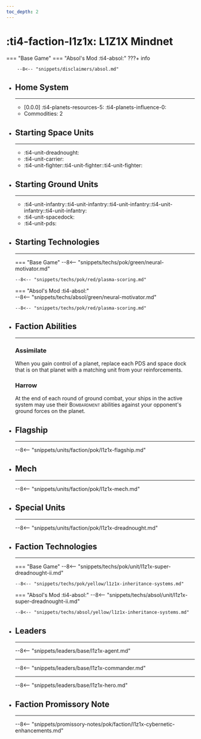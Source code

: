 ```yaml
---
toc_depth: 2
---
```


# :ti4-faction-l1z1x: L1Z1X Mindnet
=== "Base Game"
=== "Absol's Mod :ti4-absol:" 
    ???+ info

        --8<-- "snippets/disclaimers/absol.md"

<div class="grid cards" markdown>

-   ## __Home System__

    ---

    * \[0.0.0\] :ti4-planets-resources-5: :ti4-planets-influence-0:
    * Commodities: 2

</div>

<div class="grid cards" markdown>

-   ## __Starting Space Units__

    ---

    * :ti4-unit-dreadnought:
    * :ti4-unit-carrier:
    * :ti4-unit-fighter::ti4-unit-fighter::ti4-unit-fighter:

-   ## __Starting Ground Units__

    ---

    * :ti4-unit-infantry::ti4-unit-infantry::ti4-unit-infantry::ti4-unit-infantry::ti4-unit-infantry:
    * :ti4-unit-spacedock:
    * :ti4-unit-pds:

-   ## __Starting Technologies__

    ---
    === "Base Game"
        --8<-- "snippets/techs/pok/green/neural-motivator.md"

        --8<-- "snippets/techs/pok/red/plasma-scoring.md"

    === "Absol's Mod :ti4-absol:"  
        --8<-- "snippets/techs/absol/green/neural-motivator.md"

        --8<-- "snippets/techs/pok/red/plasma-scoring.md"

-   ## __Faction Abilities__

    ---
    ### **Assimilate**
    
    When you gain control of a planet, replace each PDS and space dock that is on that planet with a matching unit from your reinforcements.

    ### **Harrow**
    
    At the end of each round of ground combat, your ships in the active system may use their <span style="font-variant:small-caps;">Bombardment</span> abilities against your opponent's ground forces on the planet.

-   ## __Flagship__

    ---
    --8<-- "snippets/units/faction/pok/l1z1x-flagship.md"

-   ## __Mech__

    ---
    --8<-- "snippets/units/faction/pok/l1z1x-mech.md"

</div>

<div class="grid cards" markdown>

-   ## __Special Units__

    ---
    --8<-- "snippets/units/faction/pok/l1z1x-dreadnought.md"

</div>

<div class="grid cards" markdown>

-   ## __Faction Technologies__

    ---
    === "Base Game"
        --8<-- "snippets/techs/pok/unit/l1z1x-super-dreadnought-ii.md"

        --8<-- "snippets/techs/pok/yellow/l1z1x-inheritance-systems.md"

    === "Absol's Mod :ti4-absol:"
        --8<-- "snippets/techs/absol/unit/l1z1x-super-dreadnought-ii.md"

        --8<-- "snippets/techs/absol/yellow/l1z1x-inheritance-systems.md"

-   ## __Leaders__

    ---
    
    --8<-- "snippets/leaders/base/l1z1x-agent.md"

    ---

    --8<-- "snippets/leaders/base/l1z1x-commander.md"

    ---

    --8<-- "snippets/leaders/base/l1z1x-hero.md"

-   ## __Faction Promissory Note__

    ---
    --8<-- "snippets/promissory-notes/pok/faction/l1z1x-cybernetic-enhancements.md"

</div>